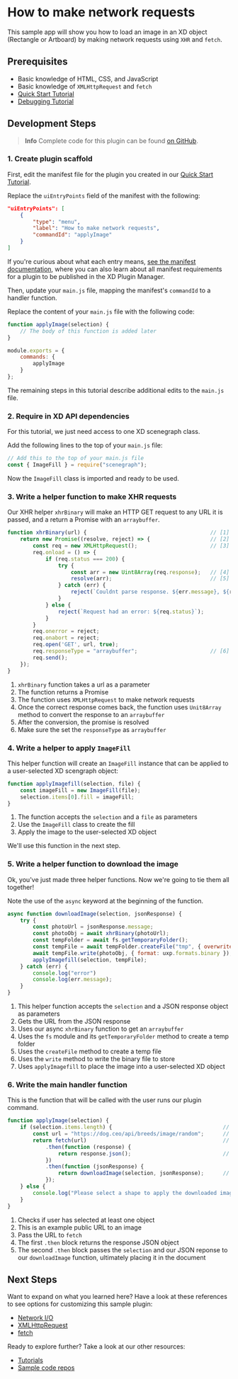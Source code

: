 # How to make network requests

This sample app will show you how to load an image in an XD object (Rectangle or Artboard) by making network requests using `XHR` and `fetch`.


## Prerequisites
- Basic knowledge of HTML, CSS, and JavaScript
- Basic knowledge of `XMLHttpRequest` and `fetch`
- [Quick Start Tutorial](/tutorials/quick-start/)
- [Debugging Tutorial](/tutorials/debugging/)

## Development Steps

> **Info**
> Complete code for this plugin can be found [on GitHub](https://github.com/AdobeXD/Plugin-Samples/tree/master/how-to-make-network-requests).

### 1. Create plugin scaffold

First, edit the manifest file for the plugin you created in our [Quick Start Tutorial](/tutorials/quick-start).

Replace the `uiEntryPoints` field of the manifest with the following:

```json
"uiEntryPoints": [
    {
        "type": "menu",
        "label": "How to make network requests",
        "commandId": "applyImage"
    }
]
```

If you're curious about what each entry means, [see the manifest documentation](/reference/structure/manifest/), where you can also learn about all manifest requirements for a plugin to be published in the XD Plugin Manager. 

Then, update your `main.js` file, mapping the manifest's `commandId` to a handler function.

Replace the content of your `main.js` file with the following code:

```js
function applyImage(selection) {
    // The body of this function is added later
}

module.exports = {
    commands: {
        applyImage
    }
};
```

The remaining steps in this tutorial describe additional edits to the `main.js` file.


### 2. Require in XD API dependencies

For this tutorial, we just need access to one XD scenegraph class.

Add the following lines to the top of your `main.js` file:

```js
// Add this to the top of your main.js file
const { ImageFill } = require("scenegraph");
```

Now the `ImageFill` class is imported and ready to be used.

### 3. Write a helper function to make XHR requests  

Our XHR helper `xhrBinary` will make an HTTP GET request to any URL it is passed, and a return a Promise with an `arraybuffer`.

```js
function xhrBinary(url) {                                       // [1]
    return new Promise((resolve, reject) => {                   // [2]
        const req = new XMLHttpRequest();                       // [3]
        req.onload = () => {
            if (req.status === 200) {
                try {
                    const arr = new Uint8Array(req.response);   // [4]
                    resolve(arr);                               // [5]
                } catch (err) {
                    reject(`Couldnt parse response. ${err.message}, ${req.response}`);
                }
            } else {
                reject(`Request had an error: ${req.status}`);
            }
        }
        req.onerror = reject;
        req.onabort = reject;
        req.open('GET', url, true);
        req.responseType = "arraybuffer";                       // [6]
        req.send();
    });
}
```

1. `xhrBinary` function takes a url as a parameter
2. The function returns a Promise
3. The function uses `XMLHttpRequest` to make network requests
4. Once the correct response comes back, the function uses `Unit8Array` method to convert the response to an `arraybuffer`
5. After the conversion, the promise is resolved
6. Make sure the set the `responseType` as `arraybuffer`

### 4. Write a helper to apply `ImageFill`

This helper function will create an `ImageFill` instance that can be applied to a user-selected XD scengraph object:

```js
function applyImagefill(selection, file) {                             // [1]
    const imageFill = new ImageFill(file);                             // [2]
    selection.items[0].fill = imageFill;                               // [3]
}
```

1. The function accepts the `selection` and a `file` as parameters
2. Use the `ImageFill` class to create the fill
3. Apply the image to the user-selected XD object

We'll use this function in the next step.

### 5. Write a helper function to download the image

Ok, you've just made three helper functions. Now we're going to tie them all together!

Note the use of the `async` keyword at the beginning of the function.

```js
async function downloadImage(selection, jsonResponse) {                            // [1]
    try {
        const photoUrl = jsonResponse.message;                                     // [2]
        const photoObj = await xhrBinary(photoUrl);                                // [3]
        const tempFolder = await fs.getTemporaryFolder();                          // [4]
        const tempFile = await tempFolder.createFile("tmp", { overwrite: true });  // [5]
        await tempFile.write(photoObj, { format: uxp.formats.binary });            // [6]
        applyImagefill(selection, tempFile);                                       // [7]
    } catch (err) {
        console.log("error")
        console.log(err.message);
    }
}
```

1. This helper function accepts the `selection` and a JSON response object as parameters
2. Gets the URL from the JSON response
3. Uses our async `xhrBinary` function to get an `arraybuffer`
4. Uses the `fs` module and its `getTemporaryFolder` method to create a temp folder
5. Uses the `createFile` method to create a temp file
6. Uses the `write` method to write the binary file to store
7. Uses `applyImagefill` to place the image into a user-selected XD object

### 6. Write the main handler function

This is the function that will be called with the user runs our plugin command.

```js
function applyImage(selection) {
    if (selection.items.length) {                                   // [1]
        const url = "https://dog.ceo/api/breeds/image/random";      // [2]
        return fetch(url)                                           // [3]
            .then(function (response) {
                return response.json();                             // [4]
            })
            .then(function (jsonResponse) {
                return downloadImage(selection, jsonResponse);      // [5]
            });
    } else {
        console.log("Please select a shape to apply the downloaded image.");
    }
}
```

1. Checks if user has selected at least one object
2. This is an example public URL to an image
3. Pass the URL to `fetch`
4. The first `.then` block returns the response JSON object
5. The second `.then` block passes the `selection` and our JSON reponse to our  `downloadImage` function, ultimately placing it in the document

## Next Steps

Want to expand on what you learned here? Have a look at these references to see options for customizing this sample plugin:

- [Network I/O](/reference/uxp/network-index/)
- [XMLHttpRequest](/reference/uxp/network-index/#xmlhttprequest-support)
- [fetch](/reference/uxp/network-index/#fetch-support)

Ready to explore further? Take a look at our other resources:

- [Tutorials](/tutorials/)
- [Sample code repos](https://github.com/AdobeXD/plugin-samples)
